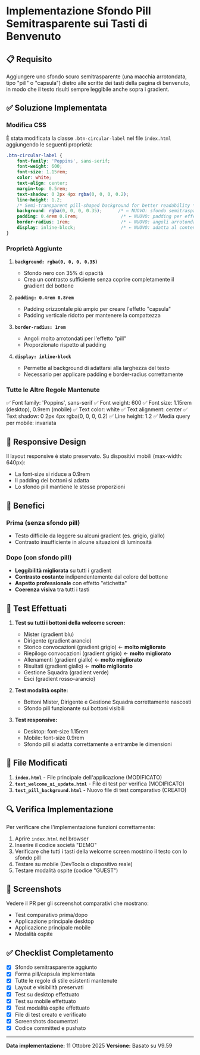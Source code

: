 # Implementazione Sfondo Pill Semitrasparente sui Tasti di Benvenuto

## 📋 Requisito
Aggiungere uno sfondo scuro semitrasparente (una macchia arrotondata, tipo "pill" o "capsula") dietro alle scritte dei tasti della pagina di benvenuto, in modo che il testo risulti sempre leggibile anche sopra i gradient.

## ✅ Soluzione Implementata

### Modifica CSS
È stata modificata la classe `.btn-circular-label` nel file `index.html` aggiungendo le seguenti proprietà:

```css
.btn-circular-label {
    font-family: 'Poppins', sans-serif;
    font-weight: 600;
    font-size: 1.15rem;
    color: white;
    text-align: center;
    margin-top: 0.5rem;
    text-shadow: 0 2px 4px rgba(0, 0, 0, 0.2);
    line-height: 1.2;
    /* Semi-transparent pill-shaped background for better readability */
    background: rgba(0, 0, 0, 0.35);      /* ← NUOVO: sfondo semitrasparente */
    padding: 0.4rem 0.8rem;                /* ← NUOVO: padding per effetto pill */
    border-radius: 1rem;                   /* ← NUOVO: angoli arrotondati */
    display: inline-block;                 /* ← NUOVO: adatta al contenuto */
}
```

### Proprietà Aggiunte

1. **`background: rgba(0, 0, 0, 0.35)`**
   - Sfondo nero con 35% di opacità
   - Crea un contrasto sufficiente senza coprire completamente il gradient del bottone

2. **`padding: 0.4rem 0.8rem`**
   - Padding orizzontale più ampio per creare l'effetto "capsula"
   - Padding verticale ridotto per mantenere la compattezza

3. **`border-radius: 1rem`**
   - Angoli molto arrotondati per l'effetto "pill"
   - Proporzionato rispetto al padding

4. **`display: inline-block`**
   - Permette al background di adattarsi alla larghezza del testo
   - Necessario per applicare padding e border-radius correttamente

### Tutte le Altre Regole Mantenute

✅ Font family: 'Poppins', sans-serif
✅ Font weight: 600
✅ Font size: 1.15rem (desktop), 0.9rem (mobile)
✅ Text color: white
✅ Text alignment: center
✅ Text shadow: 0 2px 4px rgba(0, 0, 0, 0.2)
✅ Line height: 1.2
✅ Media query per mobile: invariata

## 📱 Responsive Design
Il layout responsive è stato preservato. Su dispositivi mobili (max-width: 640px):
- La font-size si riduce a 0.9rem
- Il padding dei bottoni si adatta
- Lo sfondo pill mantiene le stesse proporzioni

## 🎯 Benefici

### Prima (senza sfondo pill)
- Testo difficile da leggere su alcuni gradient (es. grigio, giallo)
- Contrasto insufficiente in alcune situazioni di luminosità

### Dopo (con sfondo pill)
- **Leggibilità migliorata** su tutti i gradient
- **Contrasto costante** indipendentemente dal colore del bottone
- **Aspetto professionale** con effetto "etichetta"
- **Coerenza visiva** tra tutti i tasti

## 🧪 Test Effettuati

1. **Test su tutti i bottoni della welcome screen:**
   - Mister (gradient blu)
   - Dirigente (gradient arancio)
   - Storico convocazioni (gradient grigio) ← **molto migliorato**
   - Riepilogo convocazioni (gradient grigio) ← **molto migliorato**
   - Allenamenti (gradient giallo) ← **molto migliorato**
   - Risultati (gradient giallo) ← **molto migliorato**
   - Gestione Squadra (gradient verde)
   - Esci (gradient rosso-arancio)

2. **Test modalità ospite:**
   - Bottoni Mister, Dirigente e Gestione Squadra correttamente nascosti
   - Sfondo pill funzionante sui bottoni visibili

3. **Test responsive:**
   - Desktop: font-size 1.15rem
   - Mobile: font-size 0.9rem
   - Sfondo pill si adatta correttamente a entrambe le dimensioni

## 📂 File Modificati

1. **`index.html`** - File principale dell'applicazione (MODIFICATO)
2. **`test_welcome_ui_update.html`** - File di test per verifica (MODIFICATO)
3. **`test_pill_background.html`** - Nuovo file di test comparativo (CREATO)

## 🔍 Verifica Implementazione

Per verificare che l'implementazione funzioni correttamente:

1. Aprire `index.html` nel browser
2. Inserire il codice società "DEMO"
3. Verificare che tutti i tasti della welcome screen mostrino il testo con lo sfondo pill
4. Testare su mobile (DevTools o dispositivo reale)
5. Testare modalità ospite (codice "GUEST")

## 📸 Screenshots

Vedere il PR per gli screenshot comparativi che mostrano:
- Test comparativo prima/dopo
- Applicazione principale desktop
- Applicazione principale mobile
- Modalità ospite

## ✅ Checklist Completamento

- [x] Sfondo semitrasparente aggiunto
- [x] Forma pill/capsula implementata
- [x] Tutte le regole di stile esistenti mantenute
- [x] Layout e visibilità preservati
- [x] Test su desktop effettuato
- [x] Test su mobile effettuato
- [x] Test modalità ospite effettuato
- [x] File di test creato e verificato
- [x] Screenshots documentati
- [x] Codice committed e pushato

---

**Data implementazione:** 11 Ottobre 2025
**Versione:** Basato su V9.59
